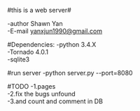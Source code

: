 #this is a web server#

-author Shawn Yan   
-E-mail yanxjun1990@gmail.com

#Dependencies:
-python 3.4.X    
-Tornado 4.0.1    
-sqlite3


#run server
-python server.py --port=8080


#TODO 
-1.pages    
-2.fix the bugs unfound   
-3.and count and comment in DB

